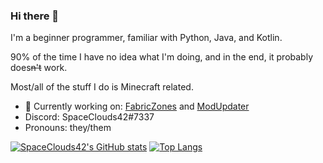 ### Hi there 👋

I'm a beginner programmer, familiar with Python, Java, and Kotlin.

90% of the time I have no idea what I'm doing, and in the end, it probably does~~n't~~ work.

Most/all of the stuff I do is Minecraft related.


- 🔭 Currently working on: [FabricZones](https://github.com/SpaceClouds42/FabricZones) and [ModUpdater](https://github.com/The-Tiny-Taters/Mod-Updater)
- Discord: SpaceClouds42#7337
- Pronouns: they/them

[![SpaceClouds42's GitHub stats](https://github-readme-stats.vercel.app/api?username=SpaceClouds42&show_icons=true&theme=cobalt)](https://github.com/anuraghazra/github-readme-stats)
[![Top Langs](https://github-readme-stats.vercel.app/api/top-langs/?username=SpaceClouds42&layout=compact&theme=cobalt)](https://github.com/anuraghazra/github-readme-stats)
